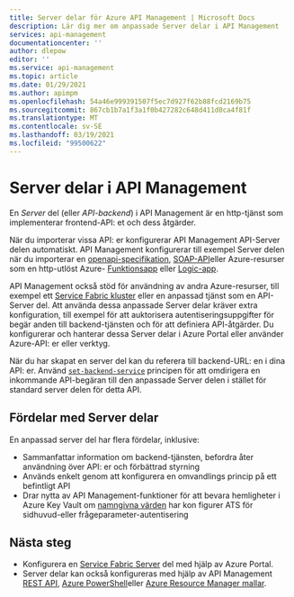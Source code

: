 ```yaml
---
title: Server delar för Azure API Management | Microsoft Docs
description: Lär dig mer om anpassade Server delar i API Management
services: api-management
documentationcenter: ''
author: dlepow
editor: ''
ms.service: api-management
ms.topic: article
ms.date: 01/29/2021
ms.author: apimpm
ms.openlocfilehash: 54a46e999391507f5ec7d927f62b88fcd2169b75
ms.sourcegitcommit: 867cb1b7a1f3a1f0b427282c648d411d0ca4f81f
ms.translationtype: MT
ms.contentlocale: sv-SE
ms.lasthandoff: 03/19/2021
ms.locfileid: "99500622"
---
```

# <a name="backends-in-api-management"></a>Server delar i API Management

En *Server* del (eller *API-backend*) i API Management är en http-tjänst som implementerar frontend-API: et och dess åtgärder.

När du importerar vissa API: er konfigurerar API Management API-Server delen automatiskt. API Management konfigurerar till exempel Server delen när du importerar en [openapi-specifikation](import-api-from-oas.md), [SOAP-API](import-soap-api.md)eller Azure-resurser som en http-utlöst Azure- [Funktionsapp](import-function-app-as-api.md) eller [Logic-app](import-logic-app-as-api.md).

API Management också stöd för användning av andra Azure-resurser, till exempel ett [Service Fabric kluster](how-to-configure-service-fabric-backend.md) eller en anpassad tjänst som en API-Server del. Att använda dessa anpassade Server delar kräver extra konfiguration, till exempel för att auktorisera autentiseringsuppgifter för begär anden till backend-tjänsten och för att definiera API-åtgärder. Du konfigurerar och hanterar dessa Server delar i Azure Portal eller använder Azure-API: er eller verktyg.

När du har skapat en server del kan du referera till backend-URL: en i dina API: er. Använd [`set-backend-service`](api-management-transformation-policies.md#SetBackendService) principen för att omdirigera en inkommande API-begäran till den anpassade Server delen i stället för standard server delen för detta API.

## <a name="benefits-of-backends"></a>Fördelar med Server delar

En anpassad server del har flera fördelar, inklusive:

* Sammanfattar information om backend-tjänsten, befordra åter användning över API: er och förbättrad styrning  
* Används enkelt genom att konfigurera en omvandlings princip på ett befintligt API
* Drar nytta av API Management-funktioner för att bevara hemligheter i Azure Key Vault om [namngivna värden](api-management-howto-properties.md) har kon figurer ATS för sidhuvud-eller frågeparameter-autentisering

## <a name="next-steps"></a>Nästa steg

* Konfigurera en [Service Fabric Server](how-to-configure-service-fabric-backend.md) del med hjälp av Azure Portal.
* Server delar kan också konfigureras med hjälp av API Management [REST API](/rest/api/apimanagement), [Azure PowerShell](/powershell/module/az.apimanagement/new-azapimanagementbackend)eller [Azure Resource Manager mallar](../service-fabric/service-fabric-tutorial-deploy-api-management.md).

